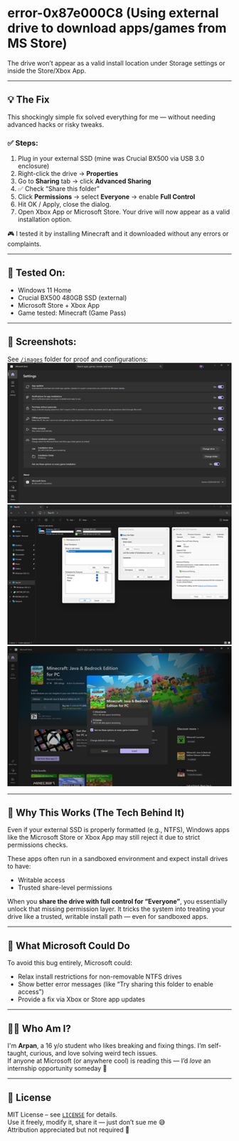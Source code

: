 # error-0x87e000C8 (Using external drive to download apps/games from MS Store)

The drive won’t appear as a valid install location under Storage settings or inside the Store/Xbox App.

---

## 💡 The Fix
This shockingly simple fix solved everything for me — without needing advanced hacks or risky tweaks.

### ✅ Steps:
1. Plug in your external SSD (mine was Crucial BX500 via USB 3.0 enclosure)
2. Right-click the drive → **Properties**
3. Go to **Sharing** tab → click **Advanced Sharing**
4. ✅ Check “Share this folder”
5. Click **Permissions** → select **Everyone** → enable **Full Control**
6. Hit OK / Apply, close the dialog.
7. Open Xbox App or Microsoft Store. Your drive will now appear as a valid installation option.

🎮 I tested it by installing Minecraft and it downloaded without any errors or complaints.

---

## 🧪 Tested On:
- Windows 11 Home
- Crucial BX500 480GB SSD (external)
- Microsoft Store + Xbox App
- Game tested: Minecraft (Game Pass)

---

## 📸 Screenshots:
See [`/images`](images) folder for proof and configurations:
![Step 1 – Storage Settings](images/step1-settings.png)
![Step 2 – Sharing Settings](images/step2-settings.png)
![Step 3 – Success Screen](images/step3-settings.png)

---

## 🧠 Why This Works (The Tech Behind It)

Even if your external SSD is properly formatted (e.g., NTFS), Windows apps like the Microsoft Store or Xbox App may still reject it due to strict permissions checks.

These apps often run in a sandboxed environment and expect install drives to have:
- Writable access
- Trusted share-level permissions

When you **share the drive with full control for “Everyone”**, you essentially unlock that missing permission layer. It tricks the system into treating your drive like a trusted, writable install path — even for sandboxed apps.

---

## 🔧 What Microsoft Could Do

To avoid this bug entirely, Microsoft could:
- Relax install restrictions for non-removable NTFS drives
- Show better error messages (like “Try sharing this folder to enable access”)
- Provide a fix via Xbox or Store app updates

---

## 🙋‍♂️ Who Am I?
I'm **Arpan**, a 16 y/o student who likes breaking and fixing things. I’m self-taught, curious, and love solving weird tech issues.  
If anyone at Microsoft (or anywhere cool) is reading this — I’d *love* an internship opportunity someday 👀

---

## 🪪 License
MIT License – see [`LICENSE`](./LICENSE) for details.  
Use it freely, modify it, share it — just don’t sue me 😅  
Attribution appreciated but not required 💜
